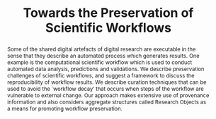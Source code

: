 ---
abstract: Some of the shared digital artefacts of digital research are executable
  in the sense that they describe an automated process which generates results. One
  example is the computational scientific workflow which is used to conduct automated
  data analysis, predictions and validations. We describe preservation challenges
  of scientific workflows, and suggest a framework to discuss the reproducibility
  of workflow results. We describe curation techniques that can be used to avoid the
  `workflow decay' that occurs when steps of the workflow are vulnerable to external
  change. Our approach makes extensive use of provenance information and also considers
  aggregate structures called Research Objects as a means for promoting workflow preservation.
creators:
- De Roure, David
- Goble, Carole
- Klyne, Graham
- Roos, Marco
- Hettne, Kristina
- Ruiz, José Enrique
- Palma, Raúl
- Gómez-Pérez, José Manuel
- Missier, Paolo
- Belhajjame, Khalid
date: null
document_url: https://services.phaidra.univie.ac.at/api/object/o:294253/download
grand_parent: iPRES
institutions: []
keywords:
- singapore
landing_page_url: https://phaidra.univie.ac.at/o:294253
language: eng
layout: publication
license: CC BY-SA 3.0 AT
notes_url: null
parent: iPRES 2011
presentation_url: null
publication_type: paper
size: 680114
source_name: iPRES
title: Towards the Preservation of Scientific Workflows
year: 2011
---